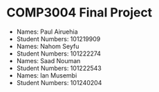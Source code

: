 # COMP3004 Final Project
- Names: Paul Airuehia
- Student Numbers: 101219909
- Names: Nahom Seyfu
- Student Numbers: 101222274
- Names: Saad Nouman
- Student Numbers: 101222543
- Names: Ian Musembi
- Student Numbers: 101240204
